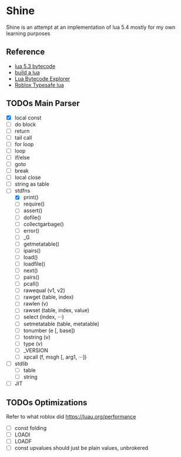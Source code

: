 # Shine
Shine is an attempt at an implementation of lua 5.4 mostly for my own learning purposes

## Reference
- [lua 5.3 bytecode](https://the-ravi-programming-language.readthedocs.io/en/latest/lua_bytecode_reference.html)
- [build a lua](https://wubingzheng.github.io/build-lua-in-rust/en)
- [Lua Bytecode Explorer](http://luac.nl/)
- [Roblox Typesafe lua](https://luau.org/)

## TODOs Main Parser
- [x] local const
- [ ] do block
- [ ] return
- [ ] tail call
- [ ] for loop
- [ ] loop
- [ ] if/else
- [ ] goto
- [ ] break
- [ ] local close
- [ ] string as table
- [ ] stdfns
    - [x] print()
    - [ ] require()
    - [ ] assert()
    - [ ] dofile()
    - [ ] collectgarbage()
    - [ ] error()
    - [ ] \_G
    - [ ] getmetatable()
    - [ ] ipairs()
    - [ ] load()
    - [ ] loadfile()
    - [ ] next()
    - [ ] pairs()
    - [ ] pcall()
    - [ ] rawequal (v1, v2)
    - [ ] rawget (table, index)
    - [ ] rawlen (v)
    - [ ] rawset (table, index, value)
    - [ ] select (index, ···)
    - [ ] setmetatable (table, metatable)
    - [ ] tonumber (e [, base])
    - [ ] tostring (v)
    - [ ] type (v)
    - [ ] \_VERSION
    - [ ] xpcall (f, msgh [, arg1, ···])
- [ ] stdlib
    - [ ] table
    - [ ] string
- [ ] JIT

## TODOs Optimizations
Refer to what roblox did https://luau.org/performance
- [ ] const folding
- [ ] LOADI
- [ ] LOADF
- [ ] const upvalues should just be plain values, unbrokered
